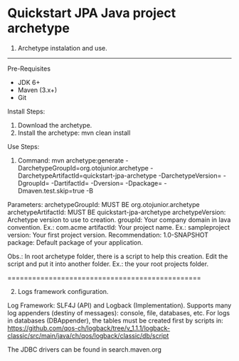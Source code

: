 Quickstart JPA Java project archetype
=================================

1. Archetype instalation and use.
--------------------------------

Pre-Requisites
- JDK 6+
- Maven (3.x+)
- Git

Install Steps:
1. Download the archetype.
2. Install the archetype: mvn clean install

Use Steps:
1. Command: mvn archetype:generate -DarchetypeGroupId=org.otojunior.archetype -DarchetypeArtifactId=quickstart-jpa-archetype -DarchetypeVersion=<archetype version>  -DgroupId=<your company domain> -DartifactId=<your project> -Dversion=<your project verson> -Dpackage=<your project package> -Dmaven.test.skip=true -B

Parameters:
archetypeGroupId: MUST BE org.otojunior.archetype
archetypeArtifactId: MUST BE quickstart-jpa-archetype
archetypeVersion: Archetype version to use to creation.
groupId: Your company domain in Iava convention. Ex.: com.acme
artifactId: Your project name. Ex.: sampleproject
version: Your first project version. Recommendation: 1.0-SNAPSHOT
package: Default package of your application.

Obs.: In root archetype folder, there is a script to help this creation. Edit the script and put it into another folder. Ex.: the your root projects folder.

===============================================

2. Logs framework configuration.

Log Framework: SLF4J (API) and Logback (Implementation). Supports many log appenders (destiny of messages): console, file, databases, etc. For logs in databases (DBAppender), the tables must be created first by scripts in: 
https://github.com/qos-ch/logback/tree/v_1.1.1/logback-classic/src/main/java/ch/qos/logback/classic/db/script

The JDBC drivers can be found in search.maven.org

